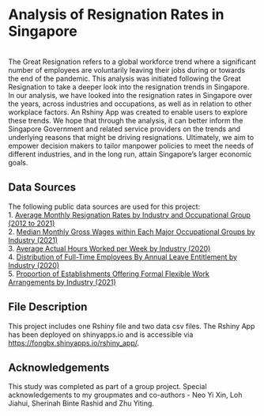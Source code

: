 # Analysis of Resignation Rates in Singapore
<br>
The Great Resignation refers to a global workforce trend where a significant number of employees are voluntarily leaving their jobs during or towards the end of the pandemic. This analysis was initiated following the Great Resignation to take a deeper look into the resignation trends in Singapore.
<br>
In our analysis, we have looked into the resignation rates in Singapore over the years, across industries and occupations, as well as in relation to other workplace factors. An Rshiny App was created to enable users to explore these trends. We hope that through the analysis, it can better inform the Singapore Government and related service providers on the trends and underlying reasons that might be driving resignations. Ultimately, we aim to empower decision makers to tailor manpower policies to meet the needs of different industries, and in the long run, attain Singapore’s larger economic goals.
<br>

## Data Sources
The following public data sources are used for this project:
<br>1. [Average Monthly Resignation Rates by Industry and Occupational Group (2012 to 2021)](https://data.gov.sg/dataset/average-monthly-recruitment-resignation-rates-by-industry-and-occupational-group-annual?resource_id=243896d0-1974-4fee-a4d8-613641b230ad)
<br>2. [Median Monthly Gross Wages within Each Major Occupational Groups by Industry (2021)](https://stats.mom.gov.sg/Pages/Occupational-Wages-Tables2021.aspx)
<br>3. [Average Actual Hours Worked per Week by Industry (2020)](https://stats.mom.gov.sg/Pages/Singapore-Yearbook-Of-Manpower-Statistics-2021-Employment-Hours-Worked-and-Conditions-Of-Employment.aspx)
<br>4. [Distribution of Full-Time Employees By Annual Leave Entitlement by Industry (2020)](https://data.gov.sg/dataset/distribution-of-full-time-employees-by-annual-leave-entitlement?resource_id=1b56422d-73e4-4853-9aab-88a8ddb753af)
<br>5. [Proportion of Establishments Offering Formal Flexible Work Arrangements by Industry (2021)](https://stats.mom.gov.sg/Pages/Employment-Conditions-Tables2021.aspx)

## File Description
This project includes one Rshiny file and two data csv files. The Rshiny App has been deployed on shinyapps.io and is accessible via <https://fongbx.shinyapps.io/rshiny_app/>.

## Acknowledgements
This study was completed as part of a group project. Special acknowledgements to my groupmates and co-authors - Neo Yi Xin, Loh Jiahui, Sherinah Binte Rashid and Zhu Yiting.
